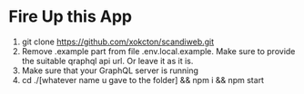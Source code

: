 # Fire Up this App

1. git clone https://github.com/xokcton/scandiweb.git
1. Remove .example part from file .env.local.example. Make sure to provide the suitable qraphql api url. Or leave it as it is.
1. Make sure that your GraphQL server is running
1. cd ./[whatever name u gave to the folder] && npm i && npm start

